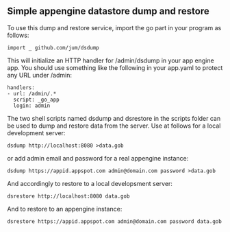 ## Simple appengine datastore dump and restore

To use this dump and restore service, import the go part in your program as follows:

	import _ github.com/jum/dsdump

This will initialize an HTTP handler for /admin/dsdump in your app engine app. You should use something like the following in your app.yaml to protect any URL under /admin:

	handlers:
	- url: /admin/.*
	  script: _go_app
	  login: admin

The two shell scripts named dsdump and dsrestore in the scripts folder can be used to dump and restore data from the server. Use at follows for a local development server:

	dsdump http://localhost:8080 >data.gob

or add admin email and password for a real appengine instance:

	dsdump https://appid.appspot.com admin@domain.com password >data.gob

And accordingly to restore to a local developsment server:

	dsrestore http://localhost:8080 data.gob
	
And to restore to an appengine instance:

	dsrestore https://appid.appspot.com admin@domain.com password data.gob
